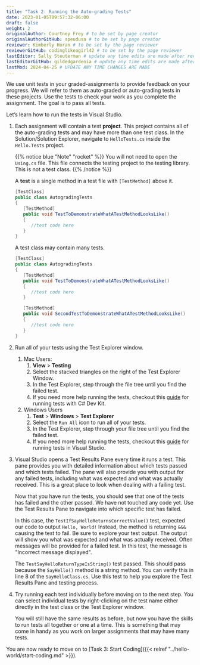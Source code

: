 ```yaml
---
title: "Task 2: Running the Auto-grading Tests"
date: 2023-01-05T09:57:32-06:00
draft: false
weight: 2
originalAuthor: Courtney Frey # to be set by page creator
originalAuthorGitHub: speudusa # to be set by page creator
reviewer: Kimberly Horan # to be set by the page reviewer
reviewerGitHub: codinglikeagirl42 # to be set by the page reviewer
lastEditor: Sally Steuterman # update any time edits are made after review
lastEditorGitHub: gildedgardenia # update any time edits are made after review
lastMod: 2024-04-25 # UPDATE ANY TIME CHANGES ARE MADE
---
```


We use unit tests in your graded-assignments to provide feedback on your progress. We will refer to them as auto-graded or auto-grading tests in these projects. 
Use the tests to check your work as you complete the assignment. The goal is to pass all tests.

Let’s learn how to run the tests in Visual Studio.

1. Each assignment will contain a test **project**. This project contains all of the auto-grading tests and may have more than one test class. In the Solution/Solution Explorer, navigate to `HelloTests.cs` inside the `Hello.Tests` project. 

   {{% notice blue "Note" "rocket" %}}
   You will not need to open the `Using.cs` file.  This file connects the testing project to the testing library.  This is not a test class.
   {{% /notice %}}

   A **test** is a single method in a test file with `[TestMethod]` above it. 

      ```csharp
      [TestClass]
      public class AutogradingTests
      {
         [TestMethod]
         public void TestToDemonstrateWhatATestMethodLooksLike()
         {
            //test code here
         }
      }
      ```

      A test class may contain many tests. 


      ```csharp
      [TestClass]
      public class AutogradingTests
      {
         [TestMethod]
         public void TestToDemonstrateWhatATestMethodLooksLike()
         {
            //test code here
         }

         [TestMethod]
         public void SecondTestToDemonstrateWhatATestMethodLooksLike()
         {
            //test code here
         }
      }
   ```
1. Run all of your tests using the Test Explorer window.
   1. Mac Users: 
      1. **View** > **Testing**  
      1. Select the stacked triangles on the right of the Test Explorer Window. 
      1. In the Test Explorer, step through the file tree until you find the failed test. 
      1. If you need more help running the tests, checkout this [guide](https://code.visualstudio.com/docs/csharp/testing) for running tests with C# Dev Kit.
   1. Windows Users 
      1. **Test** > **Windows** > **Test Explorer**
      1. Select the `Run All` icon to run all of your tests. 
      1. In the Test Explorer, step through your file tree until you find the failed test.
      1. If you need more help running the tests, checkout this [guide](https://learn.microsoft.com/en-us/visualstudio/test/run-unit-tests-with-test-explorer?view=vs-2022) for running tests in Visual Studio.


1. Visual Studio opens a Test Results Pane every time it runs a test. This pane provides you with detailed information about which tests passed and which tests failed.  The pane will also provide you with output for any failed tests, including what was expected and what was actually received.  This is a great place to look when dealing with a failing test.

   Now that you have run the tests, you should see that one of the tests has failed and the other passed. We have not touched any code yet. Use the Test Results Pane to navigate into which specific test has failed.

   In this case, the `TestIfSayHelloReturnsCorrectValue()` test, expected our code to output `Hello, World!` Instead, the method is returning `&&&` causing the test to fail. Be sure to explore your test output. The output will show you what was expected and what was actually received.  Often messages will be provided for a failed test. In this test, the message is "Incorrect message displayed".

   The `TestSayHelloReturnTypeIsString()` test passed. This should pass because the `SayHello()` method is a string method. You can verify this in line 8 of the `SayHelloClass.cs`. Use this test to help you explore the Test Results Pane and testing process. 

1. Try running each test individually before moving on to the next step. You can select individual tests by right-clicking on the test name either directly in the test class or the Test Explorer window.

   You will still have the same results as before, but now you have the skills to run tests all together or one at a time. This is something that may come in handy as you work on larger assignments that may have many tests.



You are now ready to move on to [Task 3: Start Coding]({{< relref "../hello-world/start-coding.md" >}}).